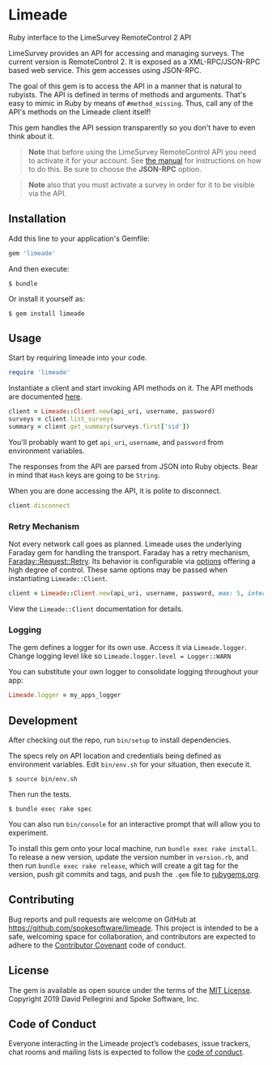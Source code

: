# Limeade

Ruby interface to the LimeSurvey RemoteControl 2 API

LimeSurvey provides an API for accessing and managing surveys. The current version is RemoteControl 2.
It is exposed as a XML-RPC/JSON-RPC based web service. This gem accesses using JSON-RPC.

The goal of this gem is to access the API in a manner that is natural to rubyists. The API is defined in
terms of methods and arguments. That's easy to mimic in Ruby by means of `#method_missing`. Thus, call any
of the API's methods on the Limeade client itself!

This gem handles the API session transparently so you don't have to even think about it.

> __Note__ that before using the LimeSurvey RemoteControl API you need to activate it for your account. 
See [the manual](https://manual.limesurvey.org/RemoteControl_2_API#How_to_configure_LSRC2) for 
instructions on how to do this. Be sure to choose the **JSON-RPC** option.

> __Note__ also that you must activate a survey in order for it to be visible via the API.

## Installation

Add this line to your application's Gemfile:

```ruby
gem 'limeade'
```

And then execute:

    $ bundle

Or install it yourself as:

    $ gem install limeade

## Usage

Start by requiring limeade into your code.

``` ruby
require 'limeade'
```

Instantiate a client and start invoking API methods on it. The API methods are documented
 [here](https://api.limesurvey.org/classes/remotecontrol_handle.html).

```ruby
client = Limeade::Client.new(api_uri, username, password)
surveys = client.list_surveys
summary = client.get_summary(surveys.first['sid'])
```

You'll probably want to get `api_uri`, `username`, and `password` from environment variables.

The responses from the API are parsed from JSON into Ruby objects. Bear in mind that `Hash` keys are
 going to be `String`.

When you are done accessing the API, it is polite to disconnect.
```ruby
client.disconnect
```

### Retry Mechanism

Not every network call goes as planned. Limeade uses the underlying Faraday gem for handling the
transport. Faraday has a retry mechanism,
[Faraday::Request::Retry](https://www.rubydoc.info/gems/faraday/0.9.2/Faraday/Request/Retry). Its
behavior is configurable via
[options](https://www.rubydoc.info/gems/faraday/0.9.2/Faraday/Request/Retry:initialize) offering a
high degree of control. These same options may be passed when instantiating `Limeade::Client`.

```ruby
client = Limeade::Client.new(api_uri, username, password, max: 5, interval: 1.5)
```

View the `Limeade::Client` documentation for details.

### Logging

The gem defines a logger for its own use. Access it via `Limeade.logger`. Change logging
level like so `Limeade.logger.level = Logger::WARN`

You can substitute your own logger to consolidate logging throughout your app:
```ruby
Limeade.logger = my_apps_logger
```
 
## Development

After checking out the repo, run `bin/setup` to install dependencies.

The specs rely on API location and credentials being defined as environment variables. Edit `bin/env.sh`
for your situation, then execute it.

    $ source bin/env.sh

Then run the tests.

    $ bundle exec rake spec

You can also run `bin/console` for an interactive prompt that will allow you to experiment.

To install this gem onto your local machine, run `bundle exec rake install`. To release a new version,
update the version number in `version.rb`, and then run `bundle exec rake release`, which will create
a git tag for the version, push git commits and tags, and push the `.gem` file to
 [rubygems.org](https://rubygems.org).

## Contributing

Bug reports and pull requests are welcome on GitHub at https://github.com/spokesoftware/limeade. 
This project is intended to be a safe, welcoming space for collaboration, and contributors are
expected to adhere to the [Contributor Covenant](http://contributor-covenant.org) code of conduct.

## License

The gem is available as open source under the terms of the [MIT License](https://opensource.org/licenses/MIT).  
Copyright 2019 David Pellegrini and Spoke Software, Inc.

## Code of Conduct

Everyone interacting in the Limeade project’s codebases, issue trackers, chat rooms and mailing lists is
expected to follow the [code of conduct](https://github.com/spokesoftware/limeade/blob/master/CODE_OF_CONDUCT.md).
